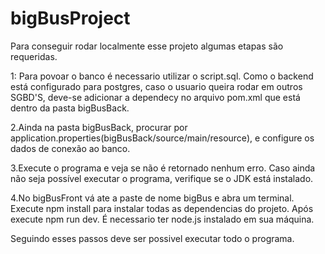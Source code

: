 # bigBusProject

Para conseguir rodar localmente esse projeto algumas etapas são requeridas.

1: Para povoar o banco é necessario utilizar o script.sql. Como o backend está configurado para postgres, caso o usuario queira rodar em outros SGBD'S, deve-se adicionar a dependecy no arquivo pom.xml que está dentro da pasta bigBusBack.

2.Ainda na pasta bigBusBack, procurar por application.properties(bigBusBack/source/main/resource), e configure os dados de conexão ao banco.

3.Execute o programa e veja se não é retornado nenhum erro. Caso ainda não seja possível executar o programa, verifique se o JDK está instalado.

4.No bigBusFront vá ate a paste de nome bigBus e abra um terminal. Execute npm install para instalar todas as dependencias do projeto. Após execute npm run dev. É necessario ter node.js instalado em sua máquina.

Seguindo esses passos deve ser possivel executar todo o programa.

